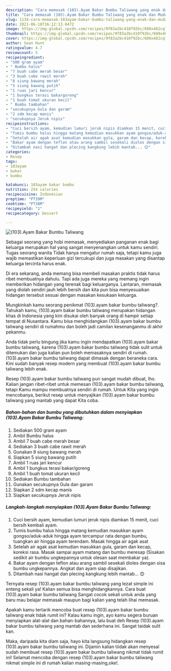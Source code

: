 ```yaml
---
description: "Cara memasak (103).Ayam Bakar Bumbu Taliwang yang enak dan Mudah Dibuat"
title: "Cara memasak (103).Ayam Bakar Bumbu Taliwang yang enak dan Mudah Dibuat"
slug: 1134-cara-memasak-103ayam-bakar-bumbu-taliwang-yang-enak-dan-mudah-dibuat
date: 2021-06-18T16:12:13.047Z
image: https://img-global.cpcdn.com/recipes/9f83a2bc410f92bc/680x482cq70/103ayam-bakar-bumbu-taliwang-foto-resep-utama.jpg
thumbnail: https://img-global.cpcdn.com/recipes/9f83a2bc410f92bc/680x482cq70/103ayam-bakar-bumbu-taliwang-foto-resep-utama.jpg
cover: https://img-global.cpcdn.com/recipes/9f83a2bc410f92bc/680x482cq70/103ayam-bakar-bumbu-taliwang-foto-resep-utama.jpg
author: Sean Hunt
ratingvalue: 4.7
reviewcount: 5
recipeingredient:
- "500 gram ayam"
- " Bumbu halus"
- "7 buah cabe merah besar"
- "3 buah cabe rawit merah"
- "8 siung bawang merah"
- "5 siung bawang putih"
- "1 ruas jari kencur"
- "1 bungkus terasi bakargoreng"
- "1 buah tomat ukuran kecil"
- " Bumbu tambahan"
- "secukupnya Gula dan garam"
- "2 sdm kecap manis"
- "secukupnya Jeruk nipis"
recipeinstructions:
- "Cuci bersih ayam, kemudian lumuri jeruk nipis diamkan 15 menit, cuci bersih kembali ayam."
- "Tumis bumbu halus hingga matang kemudian masukkan ayam gongso/aduk-aduk hingga ayam tercampur rata dengan bumbu, tuangkan air hingga ayam terendam. Masak hingga air agak asat"
- "Setelah air agak asat kemudian masukkan gula, garam dan kecap, koreksi rasa. Masak sampai ayam matang dan bumbu meresap (Sisakan sedikit air bumbu ungkepannya untuk olesan saat membakar ya)."
- "Bakar ayam dengan teflon atau arang sambil sesekali dioles dengan sisa bumbu ungkepannya. Angkat dan ayam siap disajikan."
- "Ditambah nasi hangat dan plecing kangkung lebih mantab... 😊"
categories:
- Resep
tags:
- 103ayam
- bakar
- bumbu

katakunci: 103ayam bakar bumbu 
nutrition: 254 calories
recipecuisine: Indonesian
preptime: "PT39M"
cooktime: "PT38M"
recipeyield: "1"
recipecategory: Dessert

---
```



![(103).Ayam Bakar Bumbu Taliwang](https://img-global.cpcdn.com/recipes/9f83a2bc410f92bc/680x482cq70/103ayam-bakar-bumbu-taliwang-foto-resep-utama.jpg)

Sebagai seorang yang hobi memasak, menyediakan panganan enak bagi keluarga merupakan hal yang sangat menyenangkan untuk kamu sendiri. Tugas seorang  wanita Tidak hanya mengatur rumah saja, tetapi kamu juga wajib memastikan keperluan gizi tercukupi dan juga masakan yang disantap keluarga tercinta harus enak.

Di era  sekarang, anda memang bisa membeli masakan praktis tidak harus ribet membuatnya dahulu. Tapi ada juga mereka yang memang ingin memberikan hidangan yang terenak bagi keluarganya. Lantaran, memasak yang diolah sendiri jauh lebih bersih dan kita pun bisa menyesuaikan hidangan tersebut sesuai dengan masakan kesukaan keluarga. 



Mungkinkah kamu seorang penikmat (103).ayam bakar bumbu taliwang?. Tahukah kamu, (103).ayam bakar bumbu taliwang merupakan hidangan khas di Indonesia yang kini disukai oleh banyak orang di hampir setiap tempat di Nusantara. Kamu bisa menghidangkan (103).ayam bakar bumbu taliwang sendiri di rumahmu dan boleh jadi camilan kesenanganmu di akhir pekanmu.

Anda tidak perlu bingung jika kamu ingin mendapatkan (103).ayam bakar bumbu taliwang, karena (103).ayam bakar bumbu taliwang tidak sulit untuk ditemukan dan juga kalian pun boleh memasaknya sendiri di rumah. (103).ayam bakar bumbu taliwang dapat dimasak dengan beraneka cara. Kini sudah banyak resep modern yang membuat (103).ayam bakar bumbu taliwang lebih enak.

Resep (103).ayam bakar bumbu taliwang pun sangat mudah dibuat, lho. Kalian jangan ribet-ribet untuk memesan (103).ayam bakar bumbu taliwang, tetapi Kamu mampu membuatnya sendiri di rumah. Untuk Kita yang ingin mencobanya, berikut resep untuk menyajikan (103).ayam bakar bumbu taliwang yang mantab yang dapat Kita coba.

<!--inarticleads1-->

##### Bahan-bahan dan bumbu yang dibutuhkan dalam menyiapkan (103).Ayam Bakar Bumbu Taliwang:

1. Sediakan 500 gram ayam
1. Ambil  Bumbu halus
1. Ambil 7 buah cabe merah besar
1. Sediakan 3 buah cabe rawit merah
1. Gunakan 8 siung bawang merah
1. Siapkan 5 siung bawang putih
1. Ambil 1 ruas jari kencur
1. Ambil 1 bungkus terasi bakar/goreng
1. Ambil 1 buah tomat ukuran kecil
1. Sediakan  Bumbu tambahan
1. Gunakan secukupnya Gula dan garam
1. Siapkan 2 sdm kecap manis
1. Siapkan secukupnya Jeruk nipis




<!--inarticleads2-->

##### Langkah-langkah menyiapkan (103).Ayam Bakar Bumbu Taliwang:

1. Cuci bersih ayam, kemudian lumuri jeruk nipis diamkan 15 menit, cuci bersih kembali ayam.
1. Tumis bumbu halus hingga matang kemudian masukkan ayam gongso/aduk-aduk hingga ayam tercampur rata dengan bumbu, tuangkan air hingga ayam terendam. Masak hingga air agak asat
1. Setelah air agak asat kemudian masukkan gula, garam dan kecap, koreksi rasa. Masak sampai ayam matang dan bumbu meresap (Sisakan sedikit air bumbu ungkepannya untuk olesan saat membakar ya).
1. Bakar ayam dengan teflon atau arang sambil sesekali dioles dengan sisa bumbu ungkepannya. Angkat dan ayam siap disajikan.
1. Ditambah nasi hangat dan plecing kangkung lebih mantab... 😊




Ternyata resep (103).ayam bakar bumbu taliwang yang lezat simple ini enteng sekali ya! Kalian semua bisa menghidangkannya. Cara buat (103).ayam bakar bumbu taliwang Sangat cocok sekali untuk anda yang baru mau belajar memasak maupun bagi kalian yang telah lihai memasak.

Apakah kamu tertarik mencoba buat resep (103).ayam bakar bumbu taliwang enak tidak rumit ini? Kalau kamu ingin, ayo kamu segera buruan menyiapkan alat-alat dan bahan-bahannya, lalu buat deh Resep (103).ayam bakar bumbu taliwang yang mantab dan sederhana ini. Sangat taidak sulit kan. 

Maka, daripada kita diam saja, hayo kita langsung hidangkan resep (103).ayam bakar bumbu taliwang ini. Dijamin kalian tiidak akan menyesal sudah membuat resep (103).ayam bakar bumbu taliwang nikmat tidak rumit ini! Selamat mencoba dengan resep (103).ayam bakar bumbu taliwang nikmat simple ini di rumah kalian masing-masing,oke!.

